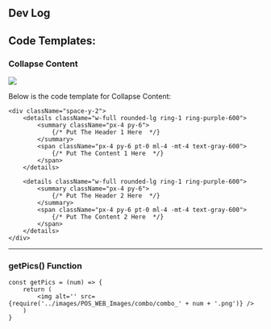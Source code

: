 ## Dev Log ##



## Code Templates: ##

### Collapse Content 
![ ](https://github.com/dalun-z/FAQ_PAGE/blob/master/src/images/readme_1.png)

Below is the code template for Collapse Content:

```
<div className="space-y-2">
    <details className="w-full rounded-lg ring-1 ring-purple-600">
        <summary className="px-4 py-6">
            {/* Put The Header 1 Here  */}
        </summary>
        <span className="px-4 py-6 pt-0 ml-4 -mt-4 text-gray-600">
            {/* Put The Content 1 Here  */}
        </span>
    </details>

    <details className="w-full rounded-lg ring-1 ring-purple-600">
        <summary className="px-4 py-6">
            {/* Put The Header 2 Here  */}
        </summary>
        <span className="px-4 py-6 pt-0 ml-4 -mt-4 text-gray-600">
            {/* Put The Content 2 Here  */}
        </span>
    </details>
</div>
```
---

### getPics() Function

```
const getPics = (num) => {
    return (
        <img alt='' src={require('../images/POS_WEB_Images/combo/combo_' + num + '.png')} />
    )
}
```